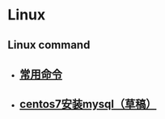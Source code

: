 Linux
====
Linux command
---
* ## [常用命令](https://github.com/eryueweb/linux/blob/master/common.md "Linux常用命令")
* ## [centos7安装mysql（草稿）](https://github.com/eryueweb/linux/blob/master/centos7Mysql.md "centos7安装mysql")